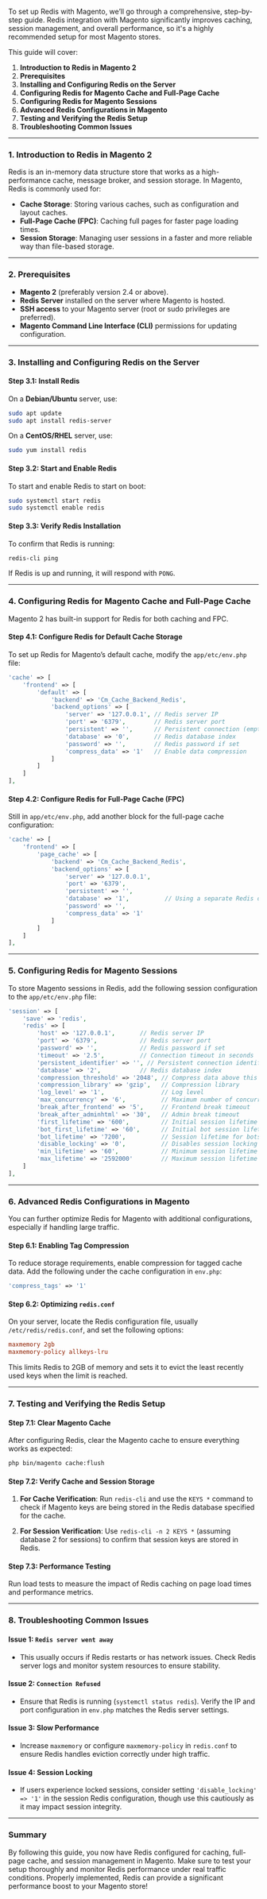 To set up Redis with Magento, we’ll go through a comprehensive, step-by-step guide. Redis integration with Magento significantly improves caching, session management, and overall performance, so it's a highly recommended setup for most Magento stores.

This guide will cover:

1. **Introduction to Redis in Magento 2**
2. **Prerequisites**
3. **Installing and Configuring Redis on the Server**
4. **Configuring Redis for Magento Cache and Full-Page Cache**
5. **Configuring Redis for Magento Sessions**
6. **Advanced Redis Configurations in Magento**
7. **Testing and Verifying the Redis Setup**
8. **Troubleshooting Common Issues**

---

### 1. Introduction to Redis in Magento 2

Redis is an in-memory data structure store that works as a high-performance cache, message broker, and session storage. In Magento, Redis is commonly used for:
- **Cache Storage**: Storing various caches, such as configuration and layout caches.
- **Full-Page Cache (FPC)**: Caching full pages for faster page loading times.
- **Session Storage**: Managing user sessions in a faster and more reliable way than file-based storage.

---

### 2. Prerequisites

- **Magento 2** (preferably version 2.4 or above).
- **Redis Server** installed on the server where Magento is hosted.
- **SSH access** to your Magento server (root or sudo privileges are preferred).
- **Magento Command Line Interface (CLI)** permissions for updating configuration.

---

### 3. Installing and Configuring Redis on the Server

#### Step 3.1: Install Redis

On a **Debian/Ubuntu** server, use:
```bash
sudo apt update
sudo apt install redis-server
```

On a **CentOS/RHEL** server, use:
```bash
sudo yum install redis
```

#### Step 3.2: Start and Enable Redis

To start and enable Redis to start on boot:
```bash
sudo systemctl start redis
sudo systemctl enable redis
```

#### Step 3.3: Verify Redis Installation

To confirm that Redis is running:
```bash
redis-cli ping
```
If Redis is up and running, it will respond with `PONG`.

---

### 4. Configuring Redis for Magento Cache and Full-Page Cache

Magento 2 has built-in support for Redis for both caching and FPC. 

#### Step 4.1: Configure Redis for Default Cache Storage

To set up Redis for Magento’s default cache, modify the `app/etc/env.php` file:
```php
'cache' => [
    'frontend' => [
        'default' => [
            'backend' => 'Cm_Cache_Backend_Redis',
            'backend_options' => [
                'server' => '127.0.0.1', // Redis server IP
                'port' => '6379',        // Redis server port
                'persistent' => '',      // Persistent connection (empty string disables)
                'database' => '0',       // Redis database index
                'password' => '',        // Redis password if set
                'compress_data' => '1'   // Enable data compression
            ]
        ]
    ]
],
```

#### Step 4.2: Configure Redis for Full-Page Cache (FPC)

Still in `app/etc/env.php`, add another block for the full-page cache configuration:
```php
'cache' => [
    'frontend' => [
        'page_cache' => [
            'backend' => 'Cm_Cache_Backend_Redis',
            'backend_options' => [
                'server' => '127.0.0.1',
                'port' => '6379',
                'persistent' => '',
                'database' => '1',          // Using a separate Redis database
                'password' => '',
                'compress_data' => '1'
            ]
        ]
    ]
],
```

---

### 5. Configuring Redis for Magento Sessions

To store Magento sessions in Redis, add the following session configuration to the `app/etc/env.php` file:

```php
'session' => [
    'save' => 'redis',
    'redis' => [
        'host' => '127.0.0.1',       // Redis server IP
        'port' => '6379',            // Redis server port
        'password' => '',            // Redis password if set
        'timeout' => '2.5',          // Connection timeout in seconds
        'persistent_identifier' => '', // Persistent connection identifier
        'database' => '2',           // Redis database index
        'compression_threshold' => '2048', // Compress data above this size
        'compression_library' => 'gzip',   // Compression library
        'log_level' => '1',                // Log level
        'max_concurrency' => '6',          // Maximum number of concurrent Redis connections
        'break_after_frontend' => '5',     // Frontend break timeout
        'break_after_adminhtml' => '30',   // Admin break timeout
        'first_lifetime' => '600',         // Initial session lifetime
        'bot_first_lifetime' => '60',      // Initial bot session lifetime
        'bot_lifetime' => '7200',          // Session lifetime for bots
        'disable_locking' => '0',          // Disables session locking
        'min_lifetime' => '60',            // Minimum session lifetime
        'max_lifetime' => '2592000'        // Maximum session lifetime
    ]
],
```

---

### 6. Advanced Redis Configurations in Magento

You can further optimize Redis for Magento with additional configurations, especially if handling large traffic.

#### Step 6.1: Enabling Tag Compression

To reduce storage requirements, enable compression for tagged cache data. Add the following under the cache configuration in `env.php`:
```php
'compress_tags' => '1'
```

#### Step 6.2: Optimizing `redis.conf`

On your server, locate the Redis configuration file, usually `/etc/redis/redis.conf`, and set the following options:

```conf
maxmemory 2gb
maxmemory-policy allkeys-lru
```
This limits Redis to 2GB of memory and sets it to evict the least recently used keys when the limit is reached.

---

### 7. Testing and Verifying the Redis Setup

#### Step 7.1: Clear Magento Cache

After configuring Redis, clear the Magento cache to ensure everything works as expected:
```bash
php bin/magento cache:flush
```

#### Step 7.2: Verify Cache and Session Storage

1. **For Cache Verification**: Run `redis-cli` and use the `KEYS *` command to check if Magento keys are being stored in the Redis database specified for the cache.
   
2. **For Session Verification**: Use `redis-cli -n 2 KEYS *` (assuming database 2 for sessions) to confirm that session keys are stored in Redis.

#### Step 7.3: Performance Testing

Run load tests to measure the impact of Redis caching on page load times and performance metrics.

---

### 8. Troubleshooting Common Issues

#### Issue 1: `Redis server went away`
- This usually occurs if Redis restarts or has network issues. Check Redis server logs and monitor system resources to ensure stability.

#### Issue 2: `Connection Refused`
- Ensure that Redis is running (`systemctl status redis`). Verify the IP and port configuration in `env.php` matches the Redis server settings.

#### Issue 3: Slow Performance
- Increase `maxmemory` or configure `maxmemory-policy` in `redis.conf` to ensure Redis handles eviction correctly under high traffic.

#### Issue 4: Session Locking
- If users experience locked sessions, consider setting `'disable_locking' => '1'` in the session Redis configuration, though use this cautiously as it may impact session integrity.

---

### Summary

By following this guide, you now have Redis configured for caching, full-page cache, and session management in Magento. Make sure to test your setup thoroughly and monitor Redis performance under real traffic conditions. Properly implemented, Redis can provide a significant performance boost to your Magento store!